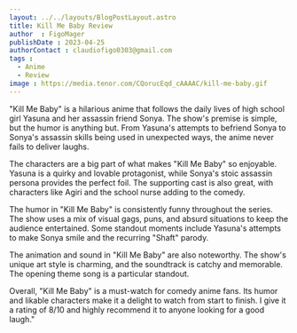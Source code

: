 ```yaml
---
layout: ../../layouts/BlogPostLayout.astro
title: Kill Me Baby Review
author  : FigoMager
publishDate : 2023-04-25
authorContact : claudiofigo0303@gmail.com
tags :  
  - Anime
  - Review
image : https://media.tenor.com/CQorucEqd_cAAAAC/kill-me-baby.gif
---
```



"Kill Me Baby" is a hilarious anime that follows the daily lives of high school girl Yasuna and her assassin friend Sonya. The show's premise is simple, but the humor is anything but. From Yasuna's attempts to befriend Sonya to Sonya's assassin skills being used in unexpected ways, the anime never fails to deliver laughs.

The characters are a big part of what makes "Kill Me Baby" so enjoyable. Yasuna is a quirky and lovable protagonist, while Sonya's stoic assassin persona provides the perfect foil. The supporting cast is also great, with characters like Agiri and the school nurse adding to the comedy.

The humor in "Kill Me Baby" is consistently funny throughout the series. The show uses a mix of visual gags, puns, and absurd situations to keep the audience entertained. Some standout moments include Yasuna's attempts to make Sonya smile and the recurring "Shaft" parody.

The animation and sound in "Kill Me Baby" are also noteworthy. The show's unique art style is charming, and the soundtrack is catchy and memorable. The opening theme song is a particular standout.

Overall, "Kill Me Baby" is a must-watch for comedy anime fans. Its humor and likable characters make it a delight to watch from start to finish. I give it a rating of 8/10 and highly recommend it to anyone looking for a good laugh."